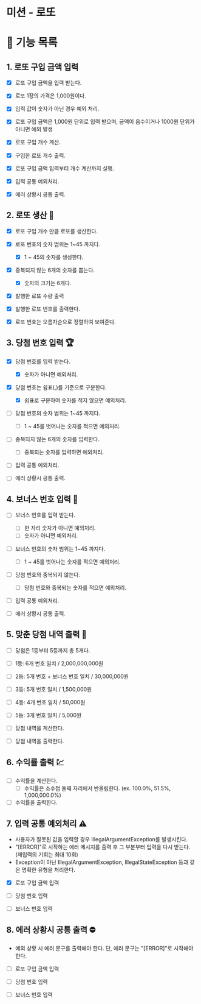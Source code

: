 # 미션 - 로또

# 🚀 기능 목록

## 1. 로또 구입 금액 입력
- [x] 로또 구입 금액을 입력 받는다.
- [x] 로또 1장의 가격은 1,000원이다.
- [x] 입력 값이 숫자가 아닌 경우 예외 처리.
- [x] 로또 구입 금액은 1,000원 단위로 입력 받으며, 금액이 음수이거나 1000원 단위가 아니면 예외 발생
- [x] 로또 구입 개수 계산.
- [x] 구입한 로또 개수 출력.
- [x] 로또 구입 금액 입력부터 개수 계산까지 실행.
- [x] 입력 공통 예외처리.
- [x] 에러 상황시 공통 출력.


## 2. 로또 생산 🎫
- [x] 로또 구입 개수 만큼 로또를 생산한다.
- [x] 로또 번호의 숫자 범위는 1~45 까지다.
  - [x] 1 ~ 45의 숫자를 생성한다.
- [x] 중복되지 않는 6개의 숫자를 뽑는다.
  - [x] 숫자의 크기는 6개다.
- [x] 발행한 로또 수량 출력
- [x] 발행한 로또 번호를 출력한다.
- [x] 로또 번호는 오름차순으로 정렬하여 보여준다.


## 3. 당첨 번호 입력 🏆
- [x] 당첨 번호를 입력 받는다.
  - [x] 숫자가 아니면 예외처리.
- [x] 당첨 번호는 쉼표(,)를 기준으로 구분한다.
  - [x] 쉼표로 구분하여 숫자를 적지 않으면 예외처리.
- [ ] 당첨 번호의 숫자 범위는 1~45 까지다.
  - [ ] 1 ~ 45를 벗어나는 숫자를 적으면 예외처리.
- [ ] 중복되지 않는 6개의 숫자를 입력한다.
  - [ ] 중복되는 숫자를 입력하면 예외처리.
- [ ] 입력 공통 예외처리.
- [ ] 에러 상황시 공통 출력.


## 4. 보너스 번호 입력 🎲
- [ ] 보너스 번호를 입력 받는다.
  - [ ] 한 자리 숫자가 아니면 예외처리.
  - [ ] 숫자가 아니면 예외처리.
- [ ] 보너스 번호의 숫자 범위는 1~45 까지다.
  - [ ] 1 ~ 45를 벗어나는 숫자를 적으면 예외처리.
- [ ] 당첨 번호와 중복되지 않는다.
  - [ ] 당첨 번호와 중복되는 숫자를 적으면 예외처리.
- [ ] 입력 공통 예외처리.
- [ ] 에러 상황시 공통 출력.


## 5. 맞춘 당첨 내역 출력 📜
- [ ] 당첨은 1등부터 5등까지 총 5개다.
- [ ] 1등: 6개 번호 일치 / 2,000,000,000원
- [ ] 2등: 5개 번호 + 보너스 번호 일치 / 30,000,000원
- [ ] 3등: 5개 번호 일치 / 1,500,000원
- [ ] 4등: 4개 번호 일치 / 50,000원
- [ ] 5등: 3개 번호 일치 / 5,000원
- [ ] 당첨 내역을 계산한다.
- [ ] 당첨 내역을 출력한다.


## 6. 수익률 출력 💹
- [ ] 수익률을 계산한다.
  - [ ] 수익률은 소수점 둘째 자리에서 반올림한다. (ex. 100.0%, 51.5%, 1,000,000.0%)
- [ ] 수익률을 출력한다.

## 7. 입력 공통 예외처리 ⚠️
- 사용자가 잘못된 값을 입력할 경우 IllegalArgumentException를 발생시킨다. 
- "[ERROR]"로 시작하는 에러 메시지를 출력 후 그 부분부터 입력을 다시 받는다.  (재입력의 기회는 최대 10회)
- Exception이 아닌 IllegalArgumentException, IllegalStateException 등과 같은 명확한 유형을 처리한다.
- [x] 로또 구입 금액 입력
- [ ] 당첨 번호 입력
- [ ] 보너스 번호 입력


## 8. 에러 상황시 공통 출력 ⛔
- 예외 상황 시 에러 문구를 출력해야 한다. 단, 에러 문구는 "[ERROR]"로 시작해야 한다.
- [ ] 로또 구입 금액 입력
- [ ] 당첨 번호 입력
- [ ] 보너스 번호 입력
 




